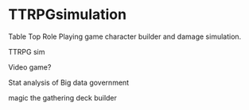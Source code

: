 # TTRPGsimulation
Table Top Role Playing game character builder and damage simulation.



TTRPG sim

Video game?

Stat analysis of Big data government

magic the gathering deck builder
